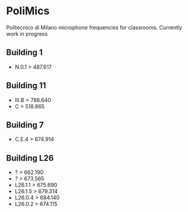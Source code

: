 # PoliMics
Politecnico di Milano microphone frequencies for classrooms.
Currently work in progress

## Building 1
- N.0.1 > 487.617

## Building 11
- III.B > 786.640
- C > 518.865

## Building 7
- C.E.4 > 674.914

## Building L26
- ? > 662.190
- ? > 673.565
- L26.1.1 > 675.690
- L26.1.5 > 679.314
- L26.0.4 > 684.140
- L26.0.2 > 674.115
